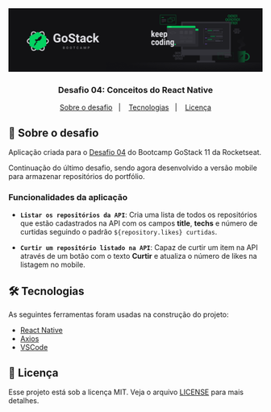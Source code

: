 <div align="center">
  <img alt="GoStack" src=".github/header-desafios.png" />
</div>

<h3 align="center">
  Desafio 04: Conceitos do React Native
</h3>

<p align="center">
  <a href="#rocket-sobre-o-desafio">Sobre o desafio</a>&nbsp;&nbsp;&nbsp;|&nbsp;&nbsp;&nbsp;
  <a href="#hammer_and_wrench-tecnologias">Tecnologias</a>&nbsp;&nbsp;&nbsp;|&nbsp;&nbsp;&nbsp;
  <a href="#memo-licença">Licença</a>
</p>

## :rocket: Sobre o desafio

Aplicação criada para o [Desafio 04](https://github.com/rocketseat-education/bootcamp-gostack-desafios/tree/master/desafio-conceitos-react-native) do Bootcamp GoStack 11 da Rocketseat.

Continuação do último desafio, sendo agora desenvolvido a versão mobile para armazenar repositórios do portfólio.

### Funcionalidades da aplicação

- **`Listar os repositórios da API`**: Cria uma lista de todos os repositórios que estão cadastrados na API com os campos **title**, **techs** e número de curtidas seguindo o padrão `${repository.likes} curtidas`.

- **`Curtir um repositório listado na API`**: Capaz de curtir um item na API através de um botão com o texto **Curtir** e atualiza o número de likes na listagem no mobile.

## :hammer_and_wrench: Tecnologias

As seguintes ferramentas foram usadas na construção do projeto:

- [React Native](https://reactnative.dev/)
- [Axios](https://github.com/axios/axios)
- [VSCode](https://code.visualstudio.com/)

## :memo: Licença

Esse projeto está sob a licença MIT. Veja o arquivo [LICENSE](LICENSE) para mais detalhes.